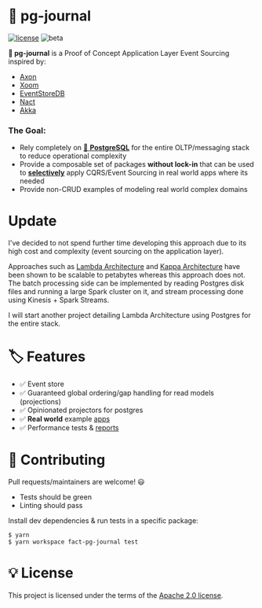 # 🐘 pg-journal
[![license](https://img.shields.io/static/v1?label=license&message=apache%202&color=green)](/LICENSE)
![beta](https://img.shields.io/static/v1?label=status&message=proof-of-concept&color=blueviolet)


**🐘 pg-journal** is a Proof of Concept Application Layer Event Sourcing inspired by:
- [Axon](https://github.com/AxonFramework/AxonFramework)
- [Xoom](https://docs.vlingo.io/)
- [EventStoreDB](https://github.com/EventStore/EventStore)
- [Nact](https://github.com/nactio/nact)
- [Akka](https://github.com/akka/akka)

### The Goal:
- Rely completely on [🐘 **PostgreSQL**](https://www.postgresql.org/) for the entire OLTP/messaging stack to reduce operational complexity
- Provide a composable set of packages **without lock-in** that can be used to [**selectively**](https://www.infoq.com/news/2016/04/event-sourcing-anti-pattern/) apply CQRS/Event Sourcing in real world apps where its needed
- Provide non-CRUD examples of modeling real world complex domains 


# Update

I've decided to not spend further time developing this approach due to its high cost and complexity (event sourcing on the application layer).

Approaches such as [Lambda Architecture](https://databricks.com/glossary/lambda-architecture) and [Kappa Architecture](https://eng.uber.com/kappa-architecture-data-stream-processing/) have been shown to be scalable to petabytes whereas this approach does not. The batch processing side can be implemented by reading Postgres disk files and running a large Spark cluster on it, and stream processing done using Kinesis + Spark Streams.

I will start another project detailing Lambda Architecture using Postgres for the entire stack.


# 🏷 Features
- ✅ Event store
- ✅ Guaranteed global ordering/gap handling for read models (projections)
- ✅ Opinionated projectors for postgres
- ✅ **Real world** example [apps](/packages/example-multicurrency-ledger)
- ✅ Performance tests & [reports](/packages/benchmarks)


# 🧪 Contributing
Pull requests/maintainers are welcome! 😃 
- Tests should be green
- Linting should pass

Install dev dependencies & run tests in a specific package:
```
$ yarn
$ yarn workspace fact-pg-journal test
```


# 💡 License
This project is licensed under the terms of the [Apache 2.0 license](/LICENSE).
